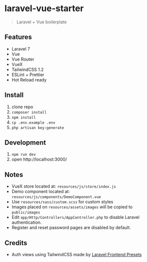 # laravel-vue-starter
> Laravel + Vue boilerplate

## Features
* Laravel 7
* Vue
* Vue Router
* VueX
* TailwindCSS 1.2
* ESLint + Prettier
* Hot Reload ready

## Install
1. clone repo
2. `composer install`
3. `npm install`
4. `cp .env.example .env`
5. `php artisan key:generate`

## Development
1. `npm run dev`
2. open http://localhost:3000/

## Notes
* VueX store located at: `resources/js/store/index.js`
* Demo component located at: `resources/js/components/DemoComponent.vue`
* Use `resources/sass/custom.scss` for custom styles
* Images placed on `resources/assets/images` will be copied to `public/images`
* Edit `app/Http/Controllers/AppController.php` to disable Laravel authentication.
* Register and reset password pages are disabled by default.

## Credits
* Auth views using TailwindCSS made by [Laravel Frontend Presets](https://github.com/laravel-frontend-presets/tailwindcss)

